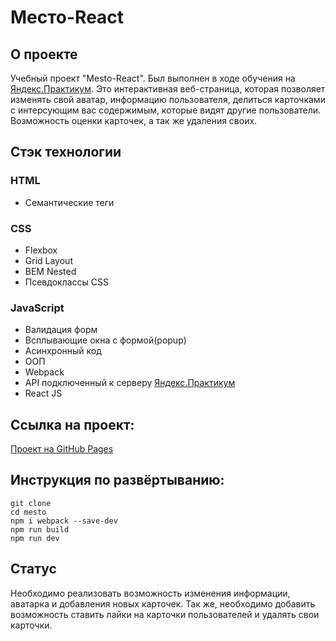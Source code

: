 # Место-React

## О проекте

Учебный проект "Mesto-React". Был выполнен в ходе обучения на [Яндекс.Практикум](https://practicum.yandex.ru/). Это интерактивная веб-страница, которая позволяет изменять свой аватар, информацию пользователя, делиться карточками с интерсующим вас содержимым, которые видят другие пользователи. Возможность оценки карточек, а так же удаления своих.

## Стэк технологии
### HTML
- Семантические теги

### CSS
- Flexbox
- Grid Layout
- BEM Nested
- Псевдоклассы CSS
### JavaScript
- Валидация форм
- Всплывающие окна с формой(popup)
- Асинхронный код
- ООП
- Webpack
- API подключенный к серверу [Яндекс.Практикум](https://practicum.yandex.ru/)
- React JS

## Ссылка на проект:
[Проект на GitHub Pages](https://MaksimTroshenkov.github.io/mesto-react-auth/)

## Инструкция по развёртыванию:
```
git clone 
cd mesto
npm i webpack --save-dev
npm run build
npm run dev
```
## Статус
Необходимо реализовать возможность изменения информации, аватарка и добавления новых карточек. Так же, необходимо добавить возможность ставить лайки на карточки пользователей и удалять свои карточки.
